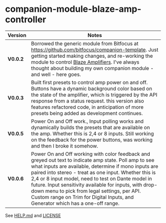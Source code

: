 # companion-module-blaze-amp-controller

| Version | Notes| 
| ---------- | -----------------------------------|
| **V0.0.2** | Borrowed the generic module from Bitfocus at https://github.com/bitfocus/companion-template. Just getting started making changes, and re-working the module to control [Blaze Amplifiers](www.blaze-audio.com). I've always thought about building my own companion module - and well - here goes.|
| **V0.0.3** | Built first presets to control amp power on and off. Buttons have a  dynamic background color based on the state of the amplifier, which is triggered by the API response from a status request. this version also features refactored code, in anticipation of more presets being added as development continues.|
| **V0.0.5** |Power On and Off work., Input polling works and dynamically builds the presets that are available on the amp. Whether this is 2,4 or 8 inputs. Still working on the feedback for the power buttons, was working and then I broke it somehow.|
| **V0.0.6** |Power On and Off working with color feedback and greyed out text to indicate amp state. Poll amp to see what inputs are available, determine if mono inputs are paired into stereo - treat as one input. Whether this is 2,4 or 8 input model, need to test on Dante model in future. Input sensitivity available for inputs, with drop-down menu to pick from legal settings, per API. Custom range on Trim for Digital Inputs, and Generator which has a one-off range.|


See [HELP.md](./companion/HELP.md) and [LICENSE](../LICENSE)
